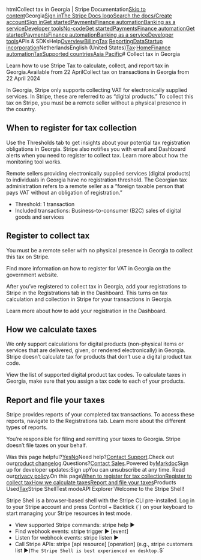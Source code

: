 htmlCollect tax in Georgia | Stripe Documentation[Skip to content](#main-content)Georgia[Sign in](https://dashboard.stripe.com/login?redirect=https%3A%2F%2Fdocs.stripe.com%2Ftax%2Fsupported-countries%2Fasia-pacific%2Fgeorgia)[The Stripe Docs logo](/)[Search the docs/](#)[Create account](https://dashboard.stripe.com/register)[Sign in](https://dashboard.stripe.com/login?redirect=https%3A%2F%2Fdocs.stripe.com%2Ftax%2Fsupported-countries%2Fasia-pacific%2Fgeorgia)[Get started](/get-started)[Payments](/payments)[Finance automation](/finance-automation)[Banking as a service](/financial-services)[Developer tools](/development)[No-code](/no-code)[Get started](/get-started)[Payments](/payments)[Finance automation](/finance-automation)[](#)[Get started](/get-started)[Payments](/payments)[Finance automation](/finance-automation)[Banking as a service](/financial-services)[Developer tools](/development)[](#)APIs & SDKsHelp[Overview](/docs/finance-automation)[Billing](#)[Tax](#)
[Reporting](#)[Data](#)[Startup incorporation](#)NetherlandsEnglish (United States)[](#)[](#)[Tax](/tax)·[Home](/docs)[Finance automation](/docs/finance-automation)[Tax](/docs/tax)[Supported countries](/docs/tax/supported-countries)[Asia Pacific](/docs/tax/supported-countries/asia-pacific)# Collect tax in Georgia

Learn how to use Stripe Tax to calculate, collect, and report tax in Georgia.Available from 22 AprilCollect tax on transactions in Georgia from 22 April 2024

In Georgia, Stripe only supports collecting VAT for electronically supplied services. In Stripe, these are referred to as “digital products.” To collect this tax on Stripe, you must be a remote seller without a physical presence in the country.

## When to register for tax collection

Use the Thresholds tab to get insights about your potential tax registration obligations in Georgia. Stripe also notifies you with email and Dashboard alerts when you need to register to collect tax. Learn more about how the monitoring tool works.

Remote sellers providing electronically supplied services (digital products) to individuals in Georgia have no registration threshold. The Georgian tax administration refers to a remote seller as a “foreign taxable person that pays VAT without an obligation of registration.”

- Threshold: 1 transaction
- Included transactions: Business-to-consumer (B2C) sales of digital goods and services

## Register to collect tax

You must be a remote seller with no physical presence in Georgia to collect this tax on Stripe.

Find more information on how to register for VAT in Georgia on the government website.

After you’ve registered to collect tax in Georgia, add your registrations to Stripe in the Registrations tab in the Dashboard. This turns on tax calculation and collection in Stripe for your transactions in Georgia.

Learn more about how to add your registration in the Dashboard.

## How we calculate taxes

We only support calculations for digital products (non-physical items or services that are delivered, given, or rendered electronically) in Georgia. Stripe doesn’t calculate tax for products that don’t use a digital product tax code.

View the list of supported digital product tax codes. To calculate taxes in Georgia, make sure that you assign a tax code to each of your products.

## Report and file your taxes

Stripe provides reports of your completed tax transactions. To access these reports, navigate to the Registrations tab. Learn more about the different types of reports.

You’re responsible for filing and remitting your taxes to Georgia. Stripe doesn’t file taxes on your behalf.

Was this page helpful?[Yes](#)[No](#)Need help?[Contact Support](https://support.stripe.com/).Check out our[product changelog](https://stripe.com/blog/changelog).Questions?[Contact Sales](https://stripe.com/contact/sales).Powered by[Markdoc](https://markdoc.dev)Sign up for developer updates:Sign upYou can unsubscribe at any time. Read our[privacy policy](https://stripe.com/privacy).On this page[When to register for tax collection](#when-to-register-for-tax-collection)[Register to collect tax](#register-to-collect-tax)[How we calculate taxes](#how-we-calculate-taxes)[Report and file your taxes](#report-and-file-your-taxes)Products Used[Tax](/tax)Stripe ShellTest modeAPI Explorer[](https://stripe.com/docs/stripe-cli#install)`Welcome to the Stripe Shell!

Stripe Shell is a browser-based shell with the Stripe CLI pre-installed. Log in to your
Stripe account and press Control + Backtick (`) on your keyboard to start managing your Stripe
resources in test mode.

- View supported Stripe commands: stripe help ▶️
- Find webhook events: stripe trigger ▶️ [event]
- Listen for webhook events: stripe listen ▶
- Call Stripe APIs: stripe [api resource] [operation] (e.g., stripe customers list ▶️)`The Stripe Shell is best experienced on desktop.`$`